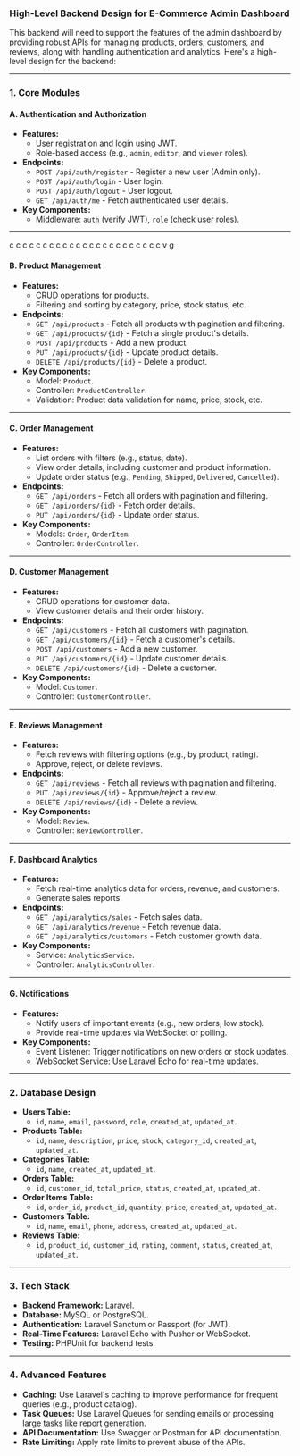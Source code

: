 ### **High-Level Backend Design for E-Commerce Admin Dashboard**

This backend will need to support the features of the admin dashboard by providing robust APIs for managing products, orders, customers, and reviews, along with handling authentication and analytics. Here's a high-level design for the backend:

---

### **1. Core Modules**
#### **A. Authentication and Authorization**
- **Features:**
  - User registration and login using JWT.
  - Role-based access (e.g., `admin`, `editor`, and `viewer` roles).
- **Endpoints:**
  - `POST /api/auth/register` - Register a new user (Admin only).
  - `POST /api/auth/login` - User login.
  - `POST /api/auth/logout` - User logout.
  - `GET /api/auth/me` - Fetch authenticated user details.
- **Key Components:**
  - Middleware: `auth` (verify JWT), `role` (check user roles).

---
c c c c c c c c c c c c c c c c c c c c c c c v g
#### **B. Product Management**
- **Features:**
  - CRUD operations for products.
  - Filtering and sorting by category, price, stock status, etc.
- **Endpoints:**
  - `GET /api/products` - Fetch all products with pagination and filtering.
  - `GET /api/products/{id}` - Fetch a single product's details.
  - `POST /api/products` - Add a new product.
  - `PUT /api/products/{id}` - Update product details.
  - `DELETE /api/products/{id}` - Delete a product.
- **Key Components:**
  - Model: `Product`.
  - Controller: `ProductController`.
  - Validation: Product data validation for name, price, stock, etc.

---

#### **C. Order Management**
- **Features:**
  - List orders with filters (e.g., status, date).
  - View order details, including customer and product information.
  - Update order status (e.g., `Pending`, `Shipped`, `Delivered`, `Cancelled`).
- **Endpoints:**
  - `GET /api/orders` - Fetch all orders with pagination and filtering.
  - `GET /api/orders/{id}` - Fetch order details.
  - `PUT /api/orders/{id}` - Update order status.
- **Key Components:**
  - Models: `Order`, `OrderItem`.
  - Controller: `OrderController`.

---

#### **D. Customer Management**
- **Features:**
  - CRUD operations for customer data.
  - View customer details and their order history.
- **Endpoints:**
  - `GET /api/customers` - Fetch all customers with pagination.
  - `GET /api/customers/{id}` - Fetch a customer's details.
  - `POST /api/customers` - Add a new customer.
  - `PUT /api/customers/{id}` - Update customer details.
  - `DELETE /api/customers/{id}` - Delete a customer.
- **Key Components:**
  - Model: `Customer`.
  - Controller: `CustomerController`.

---

#### **E. Reviews Management**
- **Features:**
  - Fetch reviews with filtering options (e.g., by product, rating).
  - Approve, reject, or delete reviews.
- **Endpoints:**
  - `GET /api/reviews` - Fetch all reviews with pagination and filtering.
  - `PUT /api/reviews/{id}` - Approve/reject a review.
  - `DELETE /api/reviews/{id}` - Delete a review.
- **Key Components:**
  - Model: `Review`.
  - Controller: `ReviewController`.

---

#### **F. Dashboard Analytics**
- **Features:**
  - Fetch real-time analytics data for orders, revenue, and customers.
  - Generate sales reports.
- **Endpoints:**
  - `GET /api/analytics/sales` - Fetch sales data.
  - `GET /api/analytics/revenue` - Fetch revenue data.
  - `GET /api/analytics/customers` - Fetch customer growth data.
- **Key Components:**
  - Service: `AnalyticsService`.
  - Controller: `AnalyticsController`.

---

#### **G. Notifications**
- **Features:**
  - Notify users of important events (e.g., new orders, low stock).
  - Provide real-time updates via WebSocket or polling.
- **Key Components:**
  - Event Listener: Trigger notifications on new orders or stock updates.
  - WebSocket Service: Use Laravel Echo for real-time updates.

---

### **2. Database Design**
- **Users Table:** 
  - `id`, `name`, `email`, `password`, `role`, `created_at`, `updated_at`.
- **Products Table:** 
  - `id`, `name`, `description`, `price`, `stock`, `category_id`, `created_at`, `updated_at`.
- **Categories Table:** 
  - `id`, `name`, `created_at`, `updated_at`.
- **Orders Table:** 
  - `id`, `customer_id`, `total_price`, `status`, `created_at`, `updated_at`.
- **Order Items Table:** 
  - `id`, `order_id`, `product_id`, `quantity`, `price`, `created_at`, `updated_at`.
- **Customers Table:** 
  - `id`, `name`, `email`, `phone`, `address`, `created_at`, `updated_at`.
- **Reviews Table:** 
  - `id`, `product_id`, `customer_id`, `rating`, `comment`, `status`, `created_at`, `updated_at`.

---

### **3. Tech Stack**
- **Backend Framework:** Laravel.
- **Database:** MySQL or PostgreSQL.
- **Authentication:** Laravel Sanctum or Passport (for JWT).
- **Real-Time Features:** Laravel Echo with Pusher or WebSocket.
- **Testing:** PHPUnit for backend tests.

---

### **4. Advanced Features**
- **Caching:** Use Laravel's caching to improve performance for frequent queries (e.g., product catalog).
- **Task Queues:** Use Laravel Queues for sending emails or processing large tasks like report generation.
- **API Documentation:** Use Swagger or Postman for API documentation.
- **Rate Limiting:** Apply rate limits to prevent abuse of the APIs.
